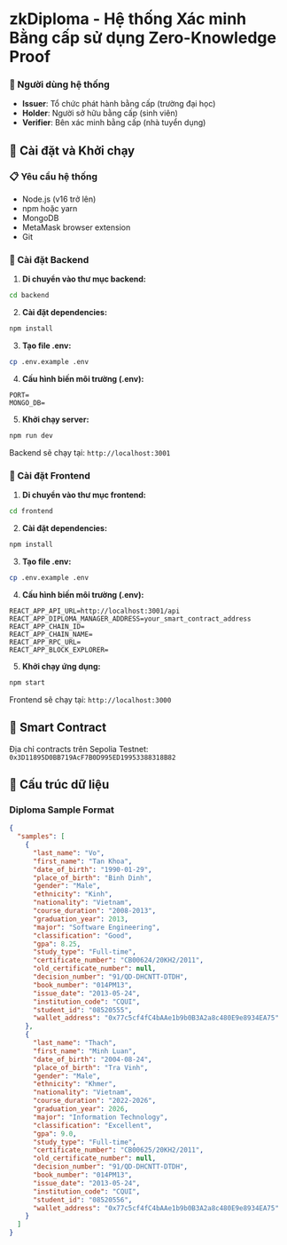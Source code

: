 # zkDiploma - Hệ thống Xác minh Bằng cấp sử dụng Zero-Knowledge Proof

### 👥 Người dùng hệ thống

- **Issuer**: Tổ chức phát hành bằng cấp (trường đại học)
- **Holder**: Người sở hữu bằng cấp (sinh viên)
- **Verifier**: Bên xác minh bằng cấp (nhà tuyển dụng)

## 🚀 Cài đặt và Khởi chạy

### 📋 Yêu cầu hệ thống

- Node.js (v16 trở lên)
- npm hoặc yarn
- MongoDB
- MetaMask browser extension
- Git

### 🔧 Cài đặt Backend

1. **Di chuyển vào thư mục backend:**

```bash
cd backend
```

2. **Cài đặt dependencies:**

```bash
npm install
```

3. **Tạo file .env:**

```bash
cp .env.example .env
```

4. **Cấu hình biến môi trường (.env):**

```env
PORT=
MONGO_DB=
```

5. **Khởi chạy server:**

```bash
npm run dev
```

Backend sẽ chạy tại: `http://localhost:3001`

### 🎨 Cài đặt Frontend

1. **Di chuyển vào thư mục frontend:**

```bash
cd frontend
```

2. **Cài đặt dependencies:**

```bash
npm install
```

3. **Tạo file .env:**

```bash
cp .env.example .env
```

4. **Cấu hình biến môi trường (.env):**

```env
REACT_APP_API_URL=http://localhost:3001/api
REACT_APP_DIPLOMA_MANAGER_ADDRESS=your_smart_contract_address
REACT_APP_CHAIN_ID=
REACT_APP_CHAIN_NAME=
REACT_APP_RPC_URL=
REACT_APP_BLOCK_EXPLORER=
```

5. **Khởi chạy ứng dụng:**

```bash
npm start
```

Frontend sẽ chạy tại: `http://localhost:3000`

## 🔗 Smart Contract

Địa chỉ contracts trên Sepolia Testnet: `0x3D11895D0BB719AcF7B0D995ED19953388318B82`

## 📁 Cấu trúc dữ liệu

### Diploma Sample Format

```json
{
  "samples": [
    {
      "last_name": "Vo",
      "first_name": "Tan Khoa",
      "date_of_birth": "1990-01-29",
      "place_of_birth": "Binh Dinh",
      "gender": "Male",
      "ethnicity": "Kinh",
      "nationality": "Vietnam",
      "course_duration": "2008-2013",
      "graduation_year": 2013,
      "major": "Software Engineering",
      "classification": "Good",
      "gpa": 8.25,
      "study_type": "Full-time",
      "certificate_number": "CB00624/20KH2/2011",
      "old_certificate_number": null,
      "decision_number": "91/QD-DHCNTT-DTDH",
      "book_number": "014PM13",
      "issue_date": "2013-05-24",
      "institution_code": "CQUI",
      "student_id": "08520555",
      "wallet_address": "0x77c5cf4fC4bAAe1b9b0B3A2a8c480E9e8934EA75"
    },
    {
      "last_name": "Thach",
      "first_name": "Minh Luan",
      "date_of_birth": "2004-08-24",
      "place_of_birth": "Tra Vinh",
      "gender": "Male",
      "ethnicity": "Khmer",
      "nationality": "Vietnam",
      "course_duration": "2022-2026",
      "graduation_year": 2026,
      "major": "Information Technology",
      "classification": "Excellent",
      "gpa": 9.0,
      "study_type": "Full-time",
      "certificate_number": "CB00625/20KH2/2011",
      "old_certificate_number": null,
      "decision_number": "91/QD-DHCNTT-DTDH",
      "book_number": "014PM13",
      "issue_date": "2013-05-24",
      "institution_code": "CQUI",
      "student_id": "08520556",
      "wallet_address": "0x77c5cf4fC4bAAe1b9b0B3A2a8c480E9e8934EA75"
    }
  ]
}
```
